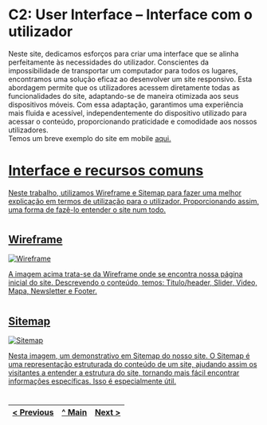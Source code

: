 # C2: User Interface – Interface com o utilizador

Neste site, dedicamos esforços para criar uma interface que se alinha perfeitamente às necessidades do utilizador. Conscientes da impossibilidade de transportar um computador para todos os lugares, encontramos uma solução eficaz ao desenvolver um site responsivo. Esta abordagem permite que os utilizadores acessem diretamente todas as funcionalidades do site, adaptando-se de maneira otimizada aos seus dispositivos móveis. Com essa adaptação, garantimos uma experiência mais fluida e acessível, independentemente do dispositivo utilizado para acessar o conteúdo, proporcionando praticidade e comodidade aos nossos utilizadores.<br>
Temos um breve exemplo do site em mobile <a href="https://youtu.be/KBExHbqqrRos">aqui.


#

# Interface e recursos comuns

Neste trabalho, utilizamos Wireframe e Sitemap para fazer uma melhor explicação em termos de utilização para o utilizador. Proporcionando assim, uma forma de fazê-lo entender o site num todo.

#

## Wireframe

<img alt="Wireframe" src="https://raw.githubusercontent.com/tiwm23tig05/tiwm23tig05/main/doc/Imagens/Wireframe.png">

A imagem acima trata-se da Wireframe onde se encontra nossa página inicial do site. Descrevendo o conteúdo, temos: Titulo/header, Slider, Video, Mapa, Newsletter e Footer.

#

## Sitemap

<img alt="Sitemap" src="https://github.com/tiwm23tig05/tiwm23tig05/blob/main/doc/Imagens/SiteMap.png">

Nesta imagem, um demonstrativo em Sitemap do nosso site. O Sitemap é uma representação estruturada do conteúdo de um site, ajudando assim os visitantes a entender a estrutura do site, tornando mais fácil encontrar informações específicas. Isso é especialmente útil.

#

< Previous | [^ Main](../../../) | [Next >](c3.md)
:--- | :---: | ---: 

